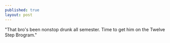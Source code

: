 ```yaml
---
published: true
layout: post
---
```


"That bro's been nonstop drunk all semester. Time to get him on the Twelve Step Brogram."
